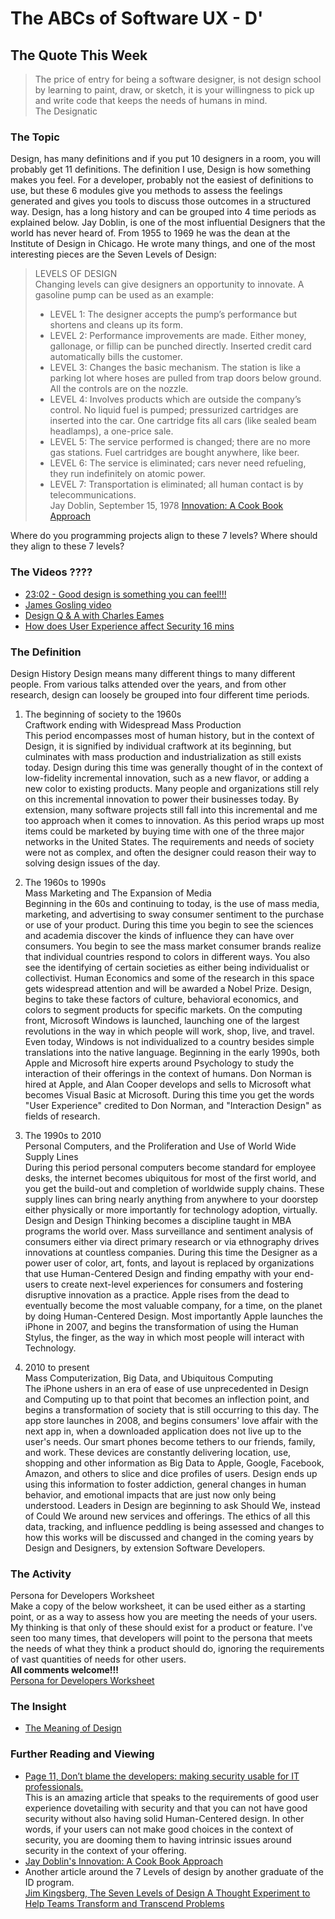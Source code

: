 # The ABCs of Software UX - D'

## The Quote This Week
> The price of entry for being a software designer, is not design school by learning to paint, draw, or sketch, it is your willingness to pick up and write code that keeps the needs of humans in mind.  
> The Designatic

### The Topic
Design, has many definitions and if you put 10 designers in a room, you will probably get 11 definitions.  The definition I use, Design is how something makes you feel.  For a developer, probably not the easiest of definitions to use, but these 6 modules give you methods to assess the feelings generated and gives you tools to discuss those outcomes in a structured way.  Design, has a long history and can be grouped into 4 time periods as explained below.
Jay Doblin, is one of the most influential Designers that the world has never heard of.  From 1955 to 1969 he was the dean at the Institute of Design in Chicago.  He wrote many things, and one of the most interesting pieces are the Seven Levels of Design:

>LEVELS OF DESIGN  
Changing levels can give designers an opportunity to innovate. A gasoline pump can be used as an example:  
> - LEVEL 1: The designer accepts the pump’s performance but shortens and cleans up its form.
> - LEVEL 2: Performance improvements are made. Either money, gallonage, or fillip can be punched directly. Inserted credit card automatically bills the customer.
> - LEVEL 3: Changes the basic mechanism. The station is like a parking lot where hoses are pulled from trap doors below ground. All the controls are on the nozzle.
> - LEVEL 4: Involves products which are outside the company’s control. No liquid fuel is pumped; pressurized cartridges are inserted into the car. One cartridge fits all cars (like sealed beam headlamps), a one-price sale.
> - LEVEL 5: The service performed is changed; there are no more gas stations. Fuel cartridges are bought anywhere, like beer.
> - LEVEL 6: The service is eliminated; cars never need refueling, they run indefinitely on atomic power.
> - LEVEL 7: Transportation is eliminated; all human contact is by telecommunications.  
> Jay Doblin, September 15, 1978 [Innovation: A Cook Book Approach](https://www.doblin.com/our-thinking/innovation-a-cook-book-approach)

Where do you programming projects align to these 7 levels?
Where should they align to these 7 levels?

### The Videos  ????
 - [23:02 - Good design is something you can feel!!!](https://www.youtube.com/watch?v=nWTvXbQHwWs)
 - [James Gosling video](sadf)
 - [Design Q & A with Charles Eames](https://www.youtube.com/watch?v=3xYi2rd1QCg)
 - [How does User Experience affect Security 16 mins](https://www.youtube.com/watch?v=9rwCYlDp4UU)

### The Definition  
  Design History
  Design means many different things to many different people.  From various talks attended over the years, and from other research, design can loosely be grouped into four different time periods.  
  1. The beginning of society to the 1960s  
    Craftwork ending with Widespread Mass Production  
    This period encompasses most of human history, but in the context of Design, it is signified by individual craftwork at its beginning, but culminates with mass production and industrialization as still exists today.  Design during this time was generally thought of in the context of low-fidelity incremental innovation, such as a new flavor, or adding a new color to existing products.  Many people and organizations still rely on this incremental innovation to power their businesses today.  By extension, many software projects still fall into this incremental and me too approach when it comes to innovation.  As this period wraps up most items could be marketed by buying time with one of the three major networks in the United States.  The requirements and needs of society were not as complex, and often the designer could reason their way to solving design issues of the day.

  2. The 1960s to 1990s  
  Mass Marketing and The Expansion of Media  
  Beginning in the 60s and continuing to today, is the use of mass media, marketing, and advertising to sway consumer sentiment to the purchase or use of your product.  During this time you begin to see the sciences and academia discover the kinds of influence they can have over consumers.  You begin to see the mass market consumer brands realize that individual countries respond to colors in different ways.  You also see the identifying of certain societies as either being individualist or collectivist.  Human Economics and some of the research in this space gets widespread attention and will be awarded a Nobel Prize.  Design, begins to take these factors of culture, behavioral economics, and colors to segment products for specific markets.  On the computing front, Microsoft Windows is launched, launching one of the largest revolutions in the way in which people will work, shop, live, and travel.  Even today, Windows is not individualized to a country besides simple translations into the native language.  Beginning in the early 1990s, both Apple and Microsoft hire experts around Psychology to study the interaction of their offerings in the context of humans.  Don Norman is hired at Apple, and Alan Cooper develops and sells to Microsoft what becomes Visual Basic at Microsoft.  During this time you get the words "User Experience" credited to Don Norman, and "Interaction Design" as fields of research.         

  3. The 1990s to 2010  
  Personal Computers, and the Proliferation and Use of World Wide Supply Lines  
  During this period personal computers become standard for employee desks, the internet becomes ubiquitous for most of the first world, and you get the build-out and completion of worldwide supply chains.  These supply lines can bring nearly anything from anywhere to your doorstep either physically or more importantly for technology adoption, virtually.  Design and Design Thinking becomes a discipline taught in MBA programs the world over.  Mass surveillance and sentiment analysis of consumers either via direct primary research or via ethnography drives innovations at countless companies.  During this time the Designer as a power user of color, art, fonts, and layout is replaced by organizations that use Human-Centered Design and finding empathy with your end-users to create next-level experiences for consumers and fostering disruptive innovation as a practice.  Apple rises from the dead to eventually become the most valuable company, for a time, on the planet by doing Human-Centered Design.  Most importantly Apple launches the iPhone in 2007, and begins the transformation of using the Human Stylus, the finger, as the way in which most people will interact with Technology.  
  
  4.  2010 to present  
  Mass Computerization, Big Data, and Ubiquitous Computing  
  The iPhone ushers in an era of ease of use unprecedented in Design and Computing up to that point that becomes an inflection point, and begins a transformation of society that is still occurring to this day.  The app store launches in 2008, and begins consumers' love affair with the next app in, when a downloaded application does not live up to the user's needs.  Our smart phones become tethers to our friends, family, and work.  These devices are constantly delivering location, use, shopping and other  information as Big Data to Apple, Google, Facebook, Amazon, and others to slice and dice profiles of users.  Design ends up using this information to foster addiction, general changes in human behavior, and emotional impacts that are just now only being understood.  Leaders in Design are beginning to ask Should We, instead of Could We around new services and offerings.  The ethics of all this data, tracking, and influence peddling is being assessed and changes to how this works will be discussed and changed in the coming years by Design and Designers, by extension Software Developers. 
### The Activity
Persona for Developers Worksheet  
Make a copy of the below worksheet, it can be used either as a starting point, or as a way to assess how you are meeting the needs of your users.  My thinking is that only of these should exist for a product or feature.  I've seen too many times, that developers will point to the persona that meets the needs of what they think a product should do, ignoring the requirements of vast quantities of needs for other users.  
**All comments welcome!!!**  
[Persona for Developers Worksheet](https://docs.google.com/spreadsheets/d/1t5M4xSZtHWSw1oyzgc9UgF7Tj2Y4T0L6-mezvF0dUq4/edit?usp=sharing)

### The Insight
 - [The Meaning of Design](https://medium.com/google-design/the-meaning-of-design-44f1a82129a8)

### Further Reading and Viewing
 - [Page 11, Don’t blame the developers:
making security usable for IT professionals.](https://research.redhat.com/wp-content/uploads/2020/02/RHRQ-v2.2-digital.pdf)  
This is an amazing article that speaks to the requirements of good user experience dovetailing with security and that you can not have good security without also having solid Human-Centered design.  In other words, if your users can not make good choices in the context of security, you are dooming them to having intrinsic issues around  security in the context of your offering.
- [Jay Doblin's Innovation: A Cook Book Approach](https://www.doblin.com/our-thinking/innovation-a-cook-book-approach)
- Another article around the 7 Levels of design by another graduate of the ID program.  
[Jim Kingsberg, The Seven Levels of Design
A Thought Experiment to Help Teams Transform and Transcend Problems](https://journal.highlandsolutions.com/the-seven-levels-of-design-aee7353cba06)